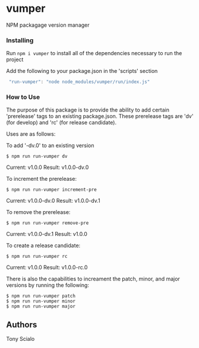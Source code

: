 # vumper

NPM packagage version manager

### Installing

Run `npm i vumper` to install all of the dependencies necessary to run the project

Add the following to your package.json in the 'scripts' section

```js
 "run-vumper": "node node_modules/vumper/run/index.js"
```

### How to Use

The purpose of this package is to provide the ability to add certain 'prerelease' tags to an existing package.json. These prerelease tags are 'dv' (for develop) and 'rc' (for release candidate).

Uses are as follows:

To add '-dv.0' to an existing version

```shell
$ npm run run-vumper dv
```

Current: v1.0.0
Result: v1.0.0-dv.0

To increment the prerelease:

```shell
$ npm run run-vumper increment-pre
```

Current: v1.0.0-dv.0
Result: v1.0.0-dv.1

To remove the prerelease:

```shell
$ npm run run-vumper remove-pre
```

Current: v1.0.0-dv.1
Result: v1.0.0

To create a release candidate:

```shell
$ npm run run-vumper rc
```

Current: v1.0.0
Result: v1.0.0-rc.0

There is also the capabilities to increament the patch, minor, and major versions by running the following:

```shell
$ npm run run-vumper patch
$ npm run run-vumper minor
$ npm run run-vumper major
```

## Authors

Tony Scialo
